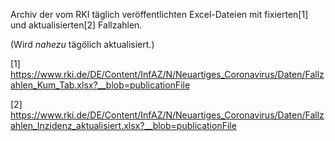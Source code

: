 Archiv der vom RKI täglich veröffentlichten Excel-Dateien mit fixierten[1] und aktualisierten[2] Fallzahlen.

(Wird _nahezu_ tägölich aktualisiert.)

[1] https://www.rki.de/DE/Content/InfAZ/N/Neuartiges_Coronavirus/Daten/Fallzahlen_Kum_Tab.xlsx?__blob=publicationFile

[2] https://www.rki.de/DE/Content/InfAZ/N/Neuartiges_Coronavirus/Daten/Fallzahlen_Inzidenz_aktualisiert.xlsx?__blob=publicationFile

